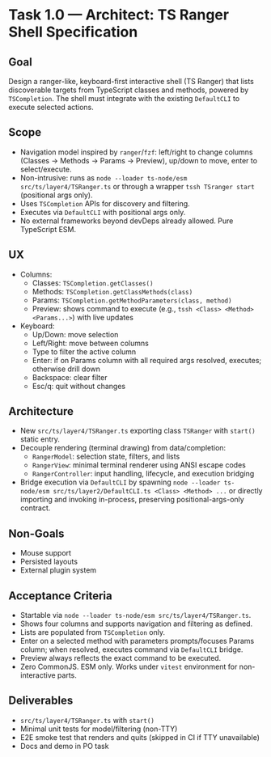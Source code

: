 # Task 1.0 — Architect: TS Ranger Shell Specification

## Goal
Design a ranger-like, keyboard-first interactive shell (TS Ranger) that lists discoverable targets from TypeScript classes and methods, powered by `TSCompletion`. The shell must integrate with the existing `DefaultCLI` to execute selected actions.

## Scope
- Navigation model inspired by `ranger`/`fzf`: left/right to change columns (Classes → Methods → Params → Preview), up/down to move, enter to select/execute.
- Non-intrusive: runs as `node --loader ts-node/esm src/ts/layer4/TSRanger.ts` or through a wrapper `tssh TSranger start` (positional args only).
- Uses `TSCompletion` APIs for discovery and filtering.
- Executes via `DefaultCLI` with positional args only.
- No external frameworks beyond devDeps already allowed. Pure TypeScript ESM.

## UX
- Columns:
  - Classes: `TSCompletion.getClasses()`
  - Methods: `TSCompletion.getClassMethods(class)`
  - Params: `TSCompletion.getMethodParameters(class, method)`
  - Preview: shows command to execute (e.g., `tssh <Class> <Method> <Params...>`) with live updates
- Keyboard:
  - Up/Down: move selection
  - Left/Right: move between columns
  - Type to filter the active column
  - Enter: if on Params column with all required args resolved, executes; otherwise drill down
  - Backspace: clear filter
  - Esc/q: quit without changes

## Architecture
- New `src/ts/layer4/TSRanger.ts` exporting class `TSRanger` with `start()` static entry.
- Decouple rendering (terminal drawing) from data/completion:
  - `RangerModel`: selection state, filters, and lists
  - `RangerView`: minimal terminal renderer using ANSI escape codes
  - `RangerController`: input handling, lifecycle, and execution bridging
- Bridge execution via `DefaultCLI` by spawning `node --loader ts-node/esm src/ts/layer2/DefaultCLI.ts <Class> <Method> ...` or directly importing and invoking in-process, preserving positional-args-only contract.

## Non-Goals
- Mouse support
- Persisted layouts
- External plugin system

## Acceptance Criteria
- Startable via `node --loader ts-node/esm src/ts/layer4/TSRanger.ts`.
- Shows four columns and supports navigation and filtering as defined.
- Lists are populated from `TSCompletion` only.
- Enter on a selected method with parameters prompts/focuses Params column; when resolved, executes command via `DefaultCLI` bridge.
- Preview always reflects the exact command to be executed.
- Zero CommonJS. ESM only. Works under `vitest` environment for non-interactive parts.

## Deliverables
- `src/ts/layer4/TSRanger.ts` with `start()`
- Minimal unit tests for model/filtering (non-TTY)
- E2E smoke test that renders and quits (skipped in CI if TTY unavailable)
- Docs and demo in PO task